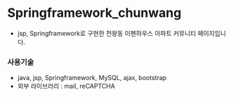 # Springframework_chunwang
* jsp, Springframework로 구현한 천왕동 이펜하우스 아파트 커뮤니티 페이지입니다.

### 사용기술
* java, jsp, Springframework, MySQL, ajax, bootstrap
* 외부 라이브러리 : mail, reCAPTCHA
